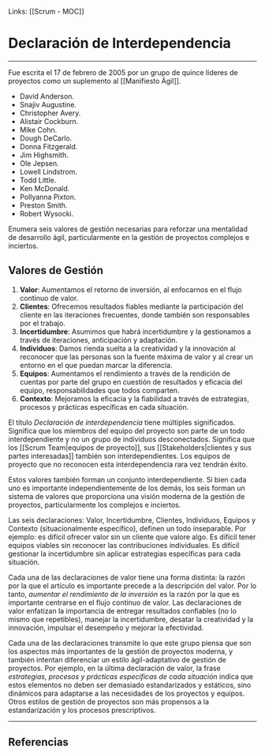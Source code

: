 Links: [[Scrum - MOC]]

# Declaración de Interdependencia
---

Fue escrita el 17 de febrero de 2005 por un grupo de quince líderes de proyectos como un suplemento al [[Manifiesto Ágil]].

- David Anderson.
- Snajiv Augustine.
- Christopher Avery.
- Alistair Cockburn.
- Mike Cohn.
- Dough DeCarlo.
- Donna Fitzgerald.
- Jim Highsmith.
- Ole Jepsen.
- Lowell Lindstrom.
- Todd Little.
- Ken McDonald.
- Pollyanna Pixton.
- Preston Smith.
- Robert Wysocki.

Enumera seis valores de gestión necesarias para reforzar una mentalidad de desarrollo ágil, particularmente en la gestión de proyectos complejos e inciertos.

## Valores de Gestión
1. **Valor**: Aumentamos el retorno de inversión, al enfocarnos en el flujo continuo de valor.
2. **Clientes**: Ofrecemos resultados fiables mediante la participación del cliente en las iteraciones frecuentes, donde también son responsables por el trabajo.
3. **Incertidumbre**: Asumimos que habrá incertidumbre y la gestionamos a través de iteraciones, anticipación y adaptación.
4. **Individuos**: Damos rienda suelta a la creatividad y la innovación al reconocer que las personas son la fuente máxima de valor y al crear un entorno en el que puedan marcar la diferencia.
5. **Equipos**: Aumentamos el rendimiento a través de la rendición de cuentas por parte del grupo en cuestión de resultados y eficacia del equipo, responsabilidades que todos comparten.
6. **Contexto**: Mejoramos la eficacia y la fiabilidad a través de estrategias, procesos y prácticas específicas en cada situación.

El título *Declaración de interdependencia* tiene múltiples significados. Significa que los miembros del equipo del proyecto son parte de un todo interdependiente y no un grupo de individuos desconectados. Significa que los [[Scrum Team|equipos de proyecto]], sus [[Stakeholders|clientes y sus partes interesadas]] también son interdependientes. Los equipos de proyecto que no reconocen esta interdependencia rara vez tendrán éxito.

Estos valores también forman un conjunto interdependiente. Si bien cada uno es importante independientemente de los demás, los seis forman un sistema de valores que proporciona una visión moderna de la gestión de proyectos, particularmente los complejos e inciertos.

Las seis declaraciones: Valor, Incertidumbre, Clientes, Individuos, Equipos y Contexto (situacionalmente específico), definen un todo inseparable. Por ejemplo: es difícil ofrecer valor sin un cliente que valore algo. Es difícil tener equipos viables sin reconocer las contribuciones individuales. Es difícil gestionar la incertidumbre sin aplicar estrategias específicas para cada situación.

Cada una de las declaraciones de valor tiene una forma distinta: la razón por la que el artículo es importante precede a la descripción del valor. Por lo tanto, *aumentar el rendimiento de la inversión* es la razón por la que es importante centrarse en el flujo continuo de valor. Las declaraciones de valor enfatizan la importancia de entregar resultados confiables (no lo mismo que repetibles), manejar la incertidumbre, desatar la creatividad y la innovación, impulsar el desempeño y mejorar la efectividad.

Cada una de las declaraciones transmite lo que este grupo piensa que son los aspectos más importantes de la gestión de proyectos moderna, y también intentan diferenciar un estilo ágil-adaptativo de gestión de proyectos. Por ejemplo, en la última declaración de valor, la frase *estrategias, procesos y prácticas específicas de cada situación* indica que estos elementos no deben ser demasiado estandarizados y estáticos, sino dinámicos para adaptarse a las necesidades de los proyectos y equipos. Otros estilos de gestión de proyectos son más propensos a la estandarización y los procesos prescriptivos.

---

## Referencias